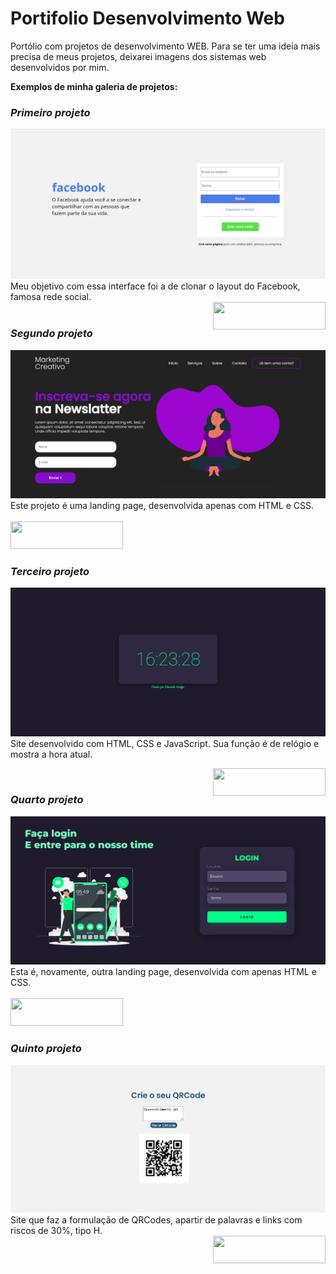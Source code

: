 # Portifolio Desenvolvimento Web
Portólio com projetos de desenvolvimento WEB. Para se ter uma ideia mais precisa de meus projetos, deixarei imagens dos sistemas web desenvolvidos por mim.

<b> Exemplos de minha galeria de projetos: </b>
<br>

### _Primeiro projeto_
<img src="https://github.com/MariaE-duarda/Imagens/blob/main/foto3.png?raw=true">
Meu objetivo com essa interface foi a de clonar o layout do Facebook, famosa rede social. 
</br>
<a href = "https://page-facebook-clone.netlify.app/"><img  align="right" height="44" width="180" src="https://img.shields.io/badge/-Visualizar-36AE7C?style=square&logo=Github&logoColor=white&link=https://page-facebook-clone.netlify.app" target="_blank"></a>

</br>

### _Segundo projeto_
<img src="https://github.com/MariaE-duarda/Imagens/blob/main/foto2.png?raw=true">
Este projeto é uma landing page, desenvolvida apenas com HTML e CSS.
</br>
</br>
<a href = "https://site-landing-page.netlify.app/"><img  height="44" width="180" src="https://img.shields.io/badge/-Visualizar-9772FB?style=square&logo=Github&logoColor=white&link=https://page-facebook-clone.netlify.app" target="_blank"></a>

### _Terceiro projeto_
<img src="https://github.com/MariaE-duarda/Imagens/blob/main/foto1.png?raw=true">
Site desenvolvido com HTML, CSS e JavaScript. Sua função é de relógio e mostra a hora atual.

</br>

<a href = "https://cronometro-javascript.netlify.app/"><img align="right" height="44" width="180" src="https://img.shields.io/badge/-Visualizar-EB5353?style=square&logo=Github&logoColor=white&link=https://page-facebook-clone.netlify.app" target="_blank"></a>
</br>
### _Quarto projeto_
<img src="https://github.com/MariaE-duarda/Imagens/blob/main/foto4.png?raw=true">
Esta é, novamente, outra landing page, desenvolvida com apenas HTML e CSS. 
</br>
</br>
<a href = "https://screen-login-purple.netlify.app/"><img  height="44" width="180" src="https://img.shields.io/badge/-Visualizar-035397?style=square&logo=Github&logoColor=white&link=https://page-facebook-clone.netlify.app" target="_blank"></a>

### _Quinto projeto_
<img src="https://github.com/MariaE-duarda/Imagens/blob/main/foto5.png?raw=true">
Site que faz a formulação de QRCodes, apartir de palavras e links com riscos de 30%, tipo H.
</br>
<a href = "https://qrcode-page.netlify.app/"><img align="right" height="44" width="180" src="https://img.shields.io/badge/-Visualizar-F56D91?style=square&logo=Github&logoColor=white&link=https://page-facebook-clone.netlify.app" target="_blank"></a>

</br>

